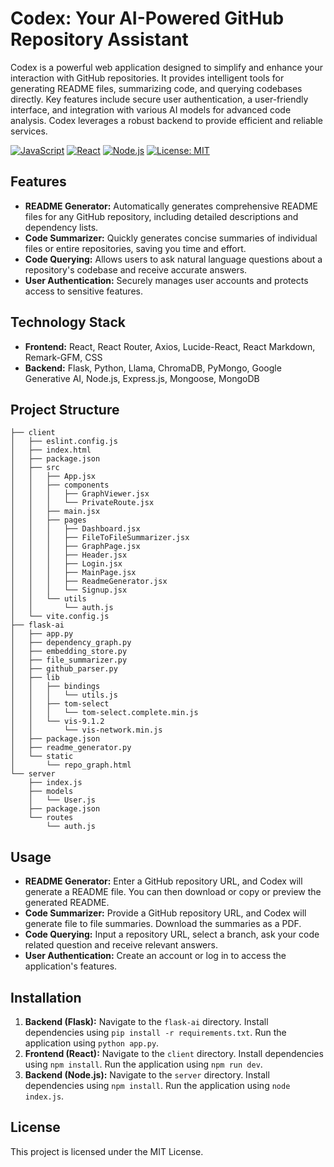 # Codex: Your AI-Powered GitHub Repository Assistant

Codex is a powerful web application designed to simplify and enhance your interaction with GitHub repositories.  It provides intelligent tools for generating README files, summarizing code, and querying codebases directly.  Key features include secure user authentication, a user-friendly interface, and integration with various AI models for advanced code analysis.  Codex leverages a robust backend to provide efficient and reliable services.

[![JavaScript](https://img.shields.io/badge/JavaScript-F7DF1E?style=for-the-badge&logo=javascript&logoColor=black)](https://www.javascript.com/)
[![React](https://img.shields.io/badge/React-20232A?style=for-the-badge&logo=react&logoColor=61DAFB)](https://reactjs.org/)
[![Node.js](https://img.shields.io/badge/Node.js-43853D?style=for-the-badge&logo=node.js&logoColor=white)](https://nodejs.org/)
[![License: MIT](https://img.shields.io/badge/License-MIT-yellow.svg)](https://opensource.org/licenses/MIT)


## Features

- **README Generator:** Automatically generates comprehensive README files for any GitHub repository, including detailed descriptions and dependency lists.
- **Code Summarizer:**  Quickly generates concise summaries of individual files or entire repositories, saving you time and effort.
- **Code Querying:** Allows users to ask natural language questions about a repository's codebase and receive accurate answers.
- **User Authentication:** Securely manages user accounts and protects access to sensitive features.

## Technology Stack

- **Frontend:** React, React Router, Axios, Lucide-React, React Markdown, Remark-GFM, CSS
- **Backend:** Flask, Python,  Llama, ChromaDB, PyMongo,  Google Generative AI,  Node.js, Express.js, Mongoose, MongoDB


## Project Structure

```
├── client
│   ├── eslint.config.js
│   ├── index.html
│   ├── package.json
│   ├── src
│   │   ├── App.jsx
│   │   ├── components
│   │   │   ├── GraphViewer.jsx
│   │   │   └── PrivateRoute.jsx
│   │   ├── main.jsx
│   │   ├── pages
│   │   │   ├── Dashboard.jsx
│   │   │   ├── FileToFileSummarizer.jsx
│   │   │   ├── GraphPage.jsx
│   │   │   ├── Header.jsx
│   │   │   ├── Login.jsx
│   │   │   ├── MainPage.jsx
│   │   │   ├── ReadmeGenerator.jsx
│   │   │   └── Signup.jsx
│   │   └── utils
│   │       └── auth.js
│   └── vite.config.js
├── flask-ai
│   ├── app.py
│   ├── dependency_graph.py
│   ├── embedding_store.py
│   ├── file_summarizer.py
│   ├── github_parser.py
│   ├── lib
│   │   ├── bindings
│   │   │   └── utils.js
│   │   ├── tom-select
│   │   │   └── tom-select.complete.min.js
│   │   └── vis-9.1.2
│   │       └── vis-network.min.js
│   ├── package.json
│   ├── readme_generator.py
│   └── static
│       └── repo_graph.html
└── server
    ├── index.js
    ├── models
    │   └── User.js
    ├── package.json
    └── routes
        └── auth.js
```

## Usage

- **README Generator:**  Enter a GitHub repository URL, and Codex will generate a README file. You can then download or copy or preview the generated README.
- **Code Summarizer:** Provide a GitHub repository URL, and Codex will generate file to file summaries. Download the summaries as a PDF.
- **Code Querying:**  Input a repository URL, select a branch, ask your code related question and receive relevant answers.
- **User Authentication:** Create an account or log in to access the application's features.


## Installation

1. **Backend (Flask):** Navigate to the `flask-ai` directory. Install dependencies using `pip install -r requirements.txt`.  Run the application using `python app.py`.
2. **Frontend (React):** Navigate to the `client` directory. Install dependencies using `npm install`. Run the application using `npm run dev`.
3. **Backend (Node.js):** Navigate to the `server` directory. Install dependencies using `npm install`.  Run the application using `node index.js`.


## License

This project is licensed under the MIT License.

